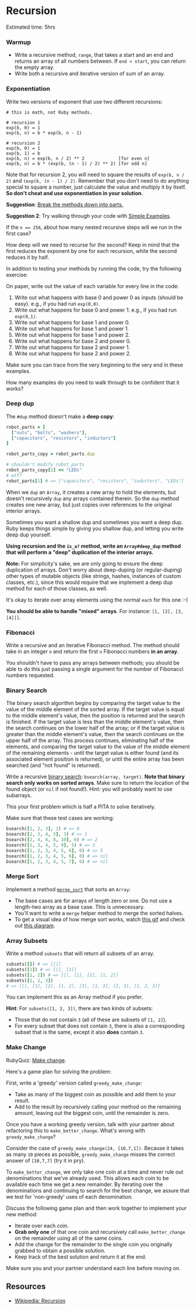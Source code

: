 # Recursion

Estimated time: 5hrs

### Warmup

* Write a recursive method, `range`, that takes a start and an end and
  returns an array of all numbers between. If `end < start`, you can
  return the empty array.
* Write both a recursive and iterative version of sum of an array.

### Exponentiation

Write two versions of exponent that use two different recursions:

```
# this is math, not Ruby methods.

# recursion 1
exp(b, 0) = 1
exp(b, n) = b * exp(b, n - 1)

# recursion 2
exp(b, 0) = 1
exp(b, 1) = b
exp(b, n) = exp(b, n / 2) ** 2             [for even n]
exp(b, n) = b * (exp(b, (n - 1) / 2) ** 2) [for odd n]
```

Note that for recursion 2, you will need to square the results of
`exp(b, n / 2)` and `(exp(b, (n - 1) / 2)`. Remember that you don't
need to do anything special to square a number, just calculate the
value and multiply it by itself. **So don't cheat and use
exponentiation in your solution**.


**Suggestion**: [Break the methods down into parts.][Breaking into parts]

**Suggestion 2**: Try walking through your code with
[Simple Examples][Simple Examples].

If the `n == 256`, about how many nested recursive steps will we run
in the first case?

How deep will we need to recurse for the second? Keep in mind that the
first reduces the exponent by one for each recursion, while the second
reduces it by half.

In addition to testing your methods by running the code, try the following
exercise:

On paper, write out the value of each variable for every line in the code:

1.  Write out what happens with base 0 and power 0 as inputs (should be easy).
    e.g., if you had run `exp(0,0)`.
2.  Write out what happens for base 0 and power 1.
    e.g., if you had run `exp(0,1)`.
3.  Write out what happens for base 1 and power 0.
4.  Write out what happens for base 1 and power 1.
5.  Write out what happens for base 1 and power 2.
6.  Write out what happens for base 2 and power 0.
7.  Write out what happens for base 2 and power 1.
8.  Write out what happens for base 2 and power 2.

Make sure you can trace from the very beginning to the very end in these
examples.

How many examples do you need to walk through to be confident that it works?

[Simple Examples]: ../../readings/testing-small.md
[Breaking into parts]: ../../readings/breaking-into-parts.md

### Deep dup

The `#dup` method doesn't make a **deep copy**:

```ruby
robot_parts = [
  ["nuts", "bolts", "washers"],
  ["capacitors", "resistors", "inductors"]
]

robot_parts_copy = robot_parts.dup

# shouldn't modify robot_parts
robot_parts_copy[1] << "LEDs"
# wtf?
robot_parts[1] # => ["capacitors", "resistors", "inductors", "LEDs"]
```

When we `dup` an `Array`, it creates a new array to hold the elements,
but doesn't recursively `dup` any arrays contained therein. So the
`dup` method creates one new array, but just copies over references to
the original interior arrays.

Sometimes you want a shallow dup and sometimes you want a deep
dup. Ruby keeps things simple by giving you shallow dup, and letting you
write deep dup yourself.

**Using recursion and the `is_a?` method, write an `Array#deep_dup`
method that will perform a "deep" duplication of the interior
arrays.**

**Note:** For simplicity's sake, we are only going to ensure the deep
duplication of arrays. Don't worry about deep-duping (or regular-duping)
other types of mutable objects (like strings, hashes, instances of
custom classes, etc.), since this would require that we implement a deep
dup method for each of those classes, as well.

It's okay to iterate over array elements using the normal `each` for
this one :-)

**You should be able to handle "mixed" arrays**. For instance:
`[1, [2], [3, [4]]]`.

### Fibonacci

Write a recursive and an iterative Fibonacci method. The method should
take in an integer `n` and return the first `n` Fibonacci numbers **in
an array**.

You shouldn't have to pass any arrays between methods; you should be
able to do this just passing a single argument for the number of
Fibonacci numbers requested.

### Binary Search

The binary search algorithm begins by comparing the target value to the value of
the middle element of the sorted array. If the target value is equal to the
middle element's value, then the position is returned and the search is
finished. If the target value is less than the middle element's value, then the
search continues on the lower half of the array; or if the target value is
greater than the middle element's value, then the search continues on the upper
half of the array. This process continues, eliminating half of the elements, and
comparing the target value to the value of the middle element of the remaining
elements - until the target value is either found (and its associated element
position is returned), or until the entire array has been searched (and "not
found" is returned).

Write a recursive [binary search][wiki-binary-search]: `bsearch(array,
target)`. **Note that binary search only works on sorted
arrays**. Make sure to return the location of the found object (or
`nil` if not found!). Hint: you will probably want to use subarrays.

This your first problem which is half a PITA to solve iteratively.

Make sure that these test cases are working:

```rb
bsearch([1, 2, 3], 1) # => 0
bsearch([2, 3, 4, 5], 3) # => 1
bsearch([2, 4, 6, 8, 10], 6) # => 2
bsearch([1, 3, 4, 5, 9], 5) # => 3
bsearch([1, 2, 3, 4, 5, 6], 6) # => 5
bsearch([1, 2, 3, 4, 5, 6], 0) # => nil
bsearch([1, 2, 3, 4, 5, 7], 6) # => nil
```

### Merge Sort

Implement a method [`merge_sort`][wiki-merge-sort] that sorts an `Array`:
* The base cases are for arrays of length zero or one. Do not use
  a length-two array as a base case. This is unnecessary.
* You'll want to write a `merge` helper method to merge the sorted halves.
* To get a visual idea of how merge sort works, watch [this gif][wiki-merge-gif] and check out [this diagram][merge-diagram].


### Array Subsets

Write a method `subsets` that will return all subsets of an array.

```ruby
subsets([]) # => [[]]
subsets([1]) # => [[], [1]]
subsets([1, 2]) # => [[], [1], [2], [1, 2]]
subsets([1, 2, 3])
# => [[], [1], [2], [1, 2], [3], [1, 3], [2, 3], [1, 2, 3]]
```

You can implement this as an Array method if you prefer.

**Hint**: For `subsets([1, 2, 3])`, there are two kinds of subsets:

* Those that do not contain `3` (all of these are subsets of
  `[1, 2]`).
* For every subset that does not contain `3`, there is also a
  corresponding subset that is the same, except it also **does**
  contain `3`.

[wiki-binary-search]: http://en.wikipedia.org/wiki/Binary_search
[wiki-merge-sort]: http://en.wikipedia.org/wiki/Merge_sort
[wiki-merge-gif]:
https://en.wikipedia.org/wiki/Merge_sort#/media/File:Merge-sort-example-300px.gif
[merge-diagram]: https://www.cise.ufl.edu/class/cis3023su08/codesamples/mergesort.gif

### Make Change

RubyQuiz: [Make change][make-change-mirror].

Here's a game plan for solving the problem:

First, write a 'greedy' version called `greedy_make_change`:
  - Take as many of the biggest coin as possible and add them to your result.
  - Add to the result by recursively calling your method on the remaining amount, leaving out the biggest coin, until the remainder is zero.

Once you have a working greedy version, talk with your partner about refactoring this to `make_better_change`. What's wrong with `greedy_make_change`?

Consider the case of `greedy_make_change(24, [10,7,1])`. Because it takes as many `10` pieces as possible, `greedy_make_change` misses the correct answer of `[10,7,7]` (try it in pry).

To `make_better_change`, we only take one coin at a time and never rule out denominations that we've already used. This allows each coin to be available each time we get a new remainder. By iterating over the denominations and continuing to search for the best change, we assure that we test for 'non-greedy' uses of each denomination.

Discuss the following game plan and then work together to implement your new method:

  - Iterate over each coin.
  - **Grab only one** of that one coin and recursively call `make_better_change` on the remainder using all of the same coins.
  - Add the change for the remainder to the single coin you originally grabbed to obtain a possible solution.
  - Keep track of the best solution and return it at the end.

Make sure you and your partner understand each line before moving on.

[make-change-mirror]:
http://web.archive.org/web/20130215052843/http://rubyquiz.com/quiz154.html

## Resources

* [Wikipedia: Recursion][wiki-recursion]

[wiki-recursion]: http://en.wikipedia.org/wiki/Recursion_(computer_science)
